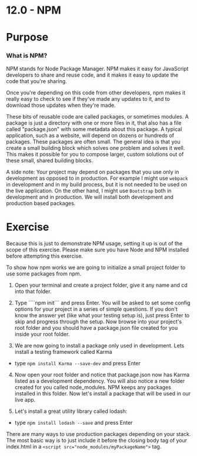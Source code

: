 # 12.0 - NPM

# Purpose

### What is NPM?

NPM stands for Node Package Manager.
NPM makes it easy for JavaScript developers to share and reuse code, and it makes it easy to update the code that you're sharing.

Once you're depending on this code from other developers, npm makes it really easy to check to see if they've made any updates to it, and to download those updates when they're made.

These bits of reusable code are called packages, or sometimes modules. A package is just a directory with one or more files in it, that also has a file called "package.json" with some metadata about this package. A typical application, such as a website, will depend on dozens or hundreds of packages. These packages are often small. The general idea is that you create a small building block which solves one problem and solves it well. This makes it possible for you to compose larger, custom solutions out of these small, shared building blocks.

A side note:
Your project may depend on packages that you use only in development as opposed to in production.  For example I might use ````webpack```` in development and in my build process, but it is not needed to be used on the live application.  On the other hand, I might use ````Bootstrap```` both in development and in production.  We will install both development and production based packages.

# Exercise
Because this is just to demonstrate NPM usage, setting it up is out of the scope of this exercise.  Please make sure you have Node and NPM installed before attempting this exercise.

To show how npm works we are going to initialize a small project folder to use some packages from npm.

1. Open your terminal and create a project folder, give it any name and cd into that folder.

2. Type ````npm init``` and press Enter. You will be asked to set some config options for your project in a series of simple questions. If you don't know the answer yet (like what your testing setup is), just press Enter to skip and progress through the setup.  Now browse into your project's root folder and you should have a package.json file created for you inside your root folder.

3. We are now going to install a package only used in development. Lets install a testing framework called Karma
  - type ````npm install Karma --save-dev```` and press Enter

4. Now open your root folder and notice that package.json now has Karma listed as a development dependency.  You will also notice a new folder created for you called node_modules.   NPM keeps any packages installed in this folder.  Now let's install a package that will be used in our live app.

5. Let's install a great utility library called lodash: 
 - type ````npm install lodash --save```` and press Enter

There are many ways to use production packages depending on your stack.  The most basic way is to just include it before the closing body tag of your index.html in a ````<script src="node_modules/myPackageName">```` tag.
